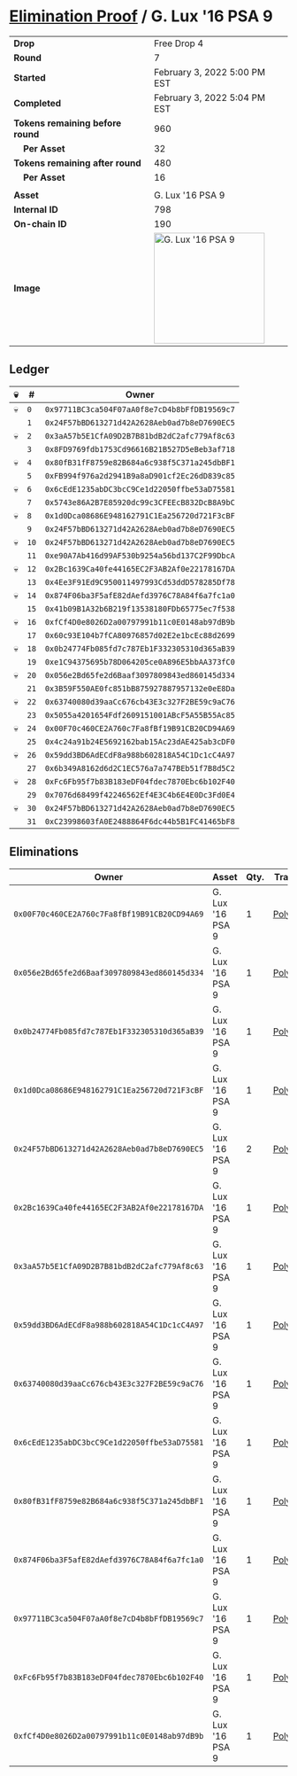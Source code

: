 # [Elimination Proof](./readme.md) / G. Lux &#039;16 PSA 9

|||
|---|---|
| **Drop** | Free Drop 4 |
| **Round** | 7 |
| **Started** | February 3, 2022 5:00 PM EST |
| **Completed** | February 3, 2022 5:04 PM EST |
| **Tokens remaining before round** | 960 |
| **&nbsp;&nbsp;&nbsp;&nbsp;Per Asset** | 32 |
| **Tokens remaining after round** | 480 |
| **&nbsp;&nbsp;&nbsp;&nbsp;Per Asset** | 16 |
| | |
| **Asset** | G. Lux &#039;16 PSA 9 |
| **Internal ID** | 798 |
| **On-chain ID** | 190 |
| **Image** | <img src="https://tcdn.blokpax.com/957181fa-d406-40b2-a6b3-12cddf2cdc7a/43da63ee14e003e8b6c40b921a526dac01e892ce307edfc2375b857b4171ef67.jpg" height="200" alt="G. Lux &#039;16 PSA 9" /> |

## Ledger

| 💀 | # | Owner |
| --- | --- | --- |
| 💀 | `0` | `0x97711BC3ca504F07aA0f8e7cD4b8bFfDB19569c7` |
|  | `1` | `0x24F57bBD613271d42A2628Aeb0ad7b8eD7690EC5` |
| 💀 | `2` | `0x3aA57b5E1CfA09D2B7B81bdB2dC2afc779Af8c63` |
|  | `3` | `0x8FD9769fdb1753Cd96616B21B527D5eBeb3af718` |
| 💀 | `4` | `0x80fB31fF8759e82B684a6c938f5C371a245dbBF1` |
|  | `5` | `0xFB994f976a2d2941B9a8aD901cf2Ec26dD839c85` |
| 💀 | `6` | `0x6cEdE1235abDC3bcC9Ce1d22050ffbe53aD75581` |
|  | `7` | `0x5743e86A2B7E85920dc99c3CFEEcB832DcB8A9bC` |
| 💀 | `8` | `0x1d0Dca08686E948162791C1Ea256720d721F3cBF` |
|  | `9` | `0x24F57bBD613271d42A2628Aeb0ad7b8eD7690EC5` |
| 💀 | `10` | `0x24F57bBD613271d42A2628Aeb0ad7b8eD7690EC5` |
|  | `11` | `0xe90A7Ab416d99AF530b9254a56bd137C2F99DbcA` |
| 💀 | `12` | `0x2Bc1639Ca40fe44165EC2F3AB2Af0e22178167DA` |
|  | `13` | `0x4Ee3F91Ed9C950011497993Cd53ddD578285Df78` |
| 💀 | `14` | `0x874F06ba3F5afE82dAefd3976C78A84f6a7fc1a0` |
|  | `15` | `0x41b09B1A32b6B219f13538180FDb65775ec7f538` |
| 💀 | `16` | `0xfCf4D0e8026D2a00797991b11c0E0148ab97dB9b` |
|  | `17` | `0x60c93E104b7fCA80976857d02E2e1bcEc88d2699` |
| 💀 | `18` | `0x0b24774Fb085fd7c787Eb1F332305310d365aB39` |
|  | `19` | `0xe1C94375695b78D064205ce0A896E5bbAA373fC0` |
| 💀 | `20` | `0x056e2Bd65fe2d6Baaf3097809843ed860145d334` |
|  | `21` | `0x3B59F550AE0fc851bB875927887957132e0eE8Da` |
| 💀 | `22` | `0x63740080d39aaCc676cb43E3c327F2BE59c9aC76` |
|  | `23` | `0x5055a4201654Fdf2609151001ABcF5A55B55Ac85` |
| 💀 | `24` | `0x00F70c460CE2A760c7Fa8fBf19B91CB20CD94A69` |
|  | `25` | `0x4c24a91b24E5692162bab15Ac23dAE425ab3cDF0` |
| 💀 | `26` | `0x59dd3BD6AdECdF8a988b602818A54C1Dc1cC4A97` |
|  | `27` | `0x6b349A8162d6d2C1EC576a7a747BEb51f7B8d5C2` |
| 💀 | `28` | `0xFc6Fb95f7b83B183eDF04fdec7870Ebc6b102F40` |
|  | `29` | `0x7076d68499f42246562Ef4E3C4b6E4E0Dc3Fd0E4` |
| 💀 | `30` | `0x24F57bBD613271d42A2628Aeb0ad7b8eD7690EC5` |
|  | `31` | `0xC23998603fA0E2488864F6dc44b5B1FC41465bF8` |


## Eliminations

| Owner | Asset | Qty. | Transaction |
| --- | --- | --- | --- |
| `0x00F70c460CE2A760c7Fa8fBf19B91CB20CD94A69` | G. Lux '16 PSA 9 | 1 | [Polygonscan](https://polygonscan.com/tx/0xb2fefc45df1e6c65f44588540dd3cc0183b131e3e9af0ba28bc5e4a22cff9cd8) |
| `0x056e2Bd65fe2d6Baaf3097809843ed860145d334` | G. Lux '16 PSA 9 | 1 | [Polygonscan](https://polygonscan.com/tx/0x92b04aaf2df5caaaddabab86ba45fdf88615f263a9f60060a6d503cad32c47ac) |
| `0x0b24774Fb085fd7c787Eb1F332305310d365aB39` | G. Lux '16 PSA 9 | 1 | [Polygonscan](https://polygonscan.com/tx/0xa231cbdff69c4b1023e4f5d214b678bad212a7ae6928c705fea6d3fec6590e17) |
| `0x1d0Dca08686E948162791C1Ea256720d721F3cBF` | G. Lux '16 PSA 9 | 1 | [Polygonscan](https://polygonscan.com/tx/0xf858cb68aa116aa5b02ac0f736dae4e04af0b8d92ce7ddf160c5e6a200454c56) |
| `0x24F57bBD613271d42A2628Aeb0ad7b8eD7690EC5` | G. Lux '16 PSA 9 | 2 | [Polygonscan](https://polygonscan.com/tx/0x8c4272728aa37b2fb16b7061ef9d5a8f74c164119426ea90ad355e746ffbb7ad) |
| `0x2Bc1639Ca40fe44165EC2F3AB2Af0e22178167DA` | G. Lux '16 PSA 9 | 1 | [Polygonscan](https://polygonscan.com/tx/0x1d2b93c2863514b940f16ac0736ba1bc89c798225dacb1c49f27630d80834979) |
| `0x3aA57b5E1CfA09D2B7B81bdB2dC2afc779Af8c63` | G. Lux '16 PSA 9 | 1 | [Polygonscan](https://polygonscan.com/tx/0x9708addab2f7e7eb8e5e006ffc95a1ebaf79a76836a864b2a81fc1106a3d3648) |
| `0x59dd3BD6AdECdF8a988b602818A54C1Dc1cC4A97` | G. Lux '16 PSA 9 | 1 | [Polygonscan](https://polygonscan.com/tx/0x41062b14bbd65296ef58c76e959f16c7441e85a4386845ed686ccc586e49278d) |
| `0x63740080d39aaCc676cb43E3c327F2BE59c9aC76` | G. Lux '16 PSA 9 | 1 | [Polygonscan](https://polygonscan.com/tx/0xcf1f1b8b0b8eef091c9a7a4e3c1e0d50a1838971d870b4768517690fc0f8de8f) |
| `0x6cEdE1235abDC3bcC9Ce1d22050ffbe53aD75581` | G. Lux '16 PSA 9 | 1 | [Polygonscan](https://polygonscan.com/tx/0x739d8ec9ef6b648f39386951ac3dd8dac7ceb505732d43918757c9d59f78dcb4) |
| `0x80fB31fF8759e82B684a6c938f5C371a245dbBF1` | G. Lux '16 PSA 9 | 1 | [Polygonscan](https://polygonscan.com/tx/0x784b17a6e67c55a29879b61bf8f78c30cbb675ad436f710ebefced8612b112b1) |
| `0x874F06ba3F5afE82dAefd3976C78A84f6a7fc1a0` | G. Lux '16 PSA 9 | 1 | [Polygonscan](https://polygonscan.com/tx/0xc423627f53400cade8cbef73fbd61e52b5c2e96ebad8423bd72855e05808c32d) |
| `0x97711BC3ca504F07aA0f8e7cD4b8bFfDB19569c7` | G. Lux '16 PSA 9 | 1 | [Polygonscan](https://polygonscan.com/tx/0xf249d83dfff78168371b2113bacd8046c447c4cf068ebe4e005a2bad179a4414) |
| `0xFc6Fb95f7b83B183eDF04fdec7870Ebc6b102F40` | G. Lux '16 PSA 9 | 1 | [Polygonscan](https://polygonscan.com/tx/0x472695d1f0fde8e2682865c1e3638bee4123e57bc2558932ddc233578ecf7f1d) |
| `0xfCf4D0e8026D2a00797991b11c0E0148ab97dB9b` | G. Lux '16 PSA 9 | 1 | [Polygonscan](https://polygonscan.com/tx/0xbb25c380d328b34fc063caa443b7e0c60c159f194975649c2dfd1dddb02f186c) |
